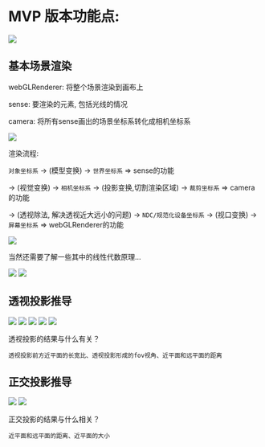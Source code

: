 # MVP 版本功能点:

<img src="https://tva1.sinaimg.cn/large/006y8mN6gy1g93g34u38nj31ds0n0nod.jpg">

## 基本场景渲染

webGLRenderer: 将整个场景渲染到画布上

sense: 要渲染的元素, 包括光线的情况

camera: 将所有sense画出的场景坐标系转化成相机坐标系

<img src="https://tva1.sinaimg.cn/large/006y8mN6gy1g94lpknhvbj31ds0n018k.jpg">

渲染流程:

`对象坐标系` -> (模型变换) -> `世界坐标系`                                                  => sense的功能

-> (视觉变换) -> `相机坐标系` -> (投影变换,切割渲染区域) -> `裁剪坐标系`                        => camera的功能

-> (透视除法, 解决透视近大远小的问题) -> `NDC/规范化设备坐标系` -> (视口变换) -> `屏幕坐标系`      => webGLRenderer的功能

<img src="https://tva1.sinaimg.cn/large/006y8mN6gy1g94l5s5gwdj31ds0n0ay4.jpg">

当然还需要了解一些其中的线性代数原理...

<img src="https://tva1.sinaimg.cn/large/006y8mN6gy1g94l5xgo0yj31ds0n013n.jpg">

<img src="https://tva1.sinaimg.cn/large/006y8mN6gy1g94lc88emoj31ds0n01g9.jpg">

## 透视投影推导

<img src="https://sm.ms/image/eYn1RQEqF7P2xSU">

<img src="https://sm.ms/image/TBRXQKHPxnJeSwd">

<img src="https://sm.ms/image/wqWbHmESu5GyANC">

<img src="https://sm.ms/image/6y8K1LeF9oSG4bB">

<img src="https://sm.ms/image/B9hyXZ8f6aVHPnt">

透视投影的结果与什么有关？

	透视投影前方近平面的长宽比、透视投影形成的fov视角、近平面和远平面的距离

## 正交投影推导

<img src="https://sm.ms/image/zuFPURYOr6JkBQt">

<img src="https://sm.ms/image/bRwLvry8ceduDBs">

正交投影的结果与什么相关？

	近平面和远平面的距离、近平面的大小